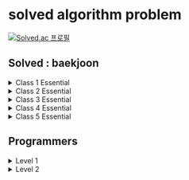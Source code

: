 # solved algorithm problem

[![Solved.ac
프로필](http://mazassumnida.wtf/api/v2/generate_badge?boj=jeje66651)](https://solved.ac/jeje66651)

## Solved : baekjoon

<details>
  <summary>Class 1 Essential</summary>
  
- [x] #1008 A/B
- [x] #1330 두 수 비교하기
- [x] #2438 별 찍기 -1
- [x] #2557 Hello World
- [x] #2562 최댓값
- [x] #2675 문자열 반복
- [x] #2739 구구단
- [ ] #2920 음계
- [ ] #8958 OX퀴즈
- [ ] #10818 최소, 최대
- [ ] #10869 사칙연산
- [ ] #10950 A+B - 3
- [ ] #10951 A+B - 4
- [ ] #10952 A+B - 5
- [ ] #11654 아스키 코드
- [ ] #11720 숫자의 합

</details>

<details>
  <summary>Class 2 Essential</summary>
  
- [ ] #1018 체스판 다시 칠하기
- [ ] #1181 단어 정렬
- [ ] #1259 팰린드롬수
- [ ] #1920 수 찾기
- [ ] #1978 소수 찾기
- [ ] #2164 카드2
- [ ] #2609 최대공약수와 최소공배수
- [ ] #2751 수 정렬하기2
- [ ] #2798 블랙잭
- [ ] #4153 직각삼각형
- [ ] #9012 괄호
- [ ] #10250 ACM 호텔
- [ ] #10814 나이순 정렬
- [ ] #10816 숫자 카드 2
- [ ] #10828 스택
- [ ] #10845 큐
- [ ] #10866 덱
- [ ] #11050 이항 계수 1
- [ ] #11650 좌표 정렬하기
- [ ] #11866 요세푸스 문제 0
  
</details>

<details>
  <summary>Class 3 Essential</summary>
  
- [ ] 1003 피보나치 함수
- [ ] 1012 유기농 배추
- [ ] 1074 Z
- [ ] 1463 1로 만들기
- [ ] 1620 나는야 포켓몬 마스터 이다솜
- [ ] 1697 숨바꼭질
- [ ] 1764 듣보잡
- [ ] 1927 최소 힙
- [ ] 1931 회의실 배정
- [ ] 2606 바이러스
- [ ] 2630 색종이 만들기
- [ ] 7576 토마토
- [ ] 7662 이중 우선순위 큐
- [ ] 9095 1, 2, 3 더하기
- [ ] 11279 최대 힙
- [ ] 11399 ATM
- [ ] 11723 집합
- [ ] 11724 연결 요소의 개수
- [ ] 11726 2×n 타일링
- [ ] 18870 좌표 압축
  
</details>

<details>
  <summary>Class 4 Essential</summary>
  
- [ ] 1149 RGB거리
- [ ] 1167 트리의 지름
- [ ] 1629 곱셈
- [ ] 1753 최단경로
- [ ] 1865 웜홀
- [ ] 1918 후위 표기식
- [ ] 1932 정수 삼각형
- [ ] 1967 트리의 지름
- [ ] 1991 트리 순회
- [ ] 2206 벽 부수고 이동하기
- [ ] 2263 트리의 순회
- [ ] 2407 조합
- [ ] 9251 LCS
- [ ] 9465 스티커
- [ ] 9663 N-Queen
- [ ] 11053 가장 긴 증가하는 부분 수열
- [ ] 11404 플로이드
- [ ] 11444 피보나치 수 6
- [ ] 11660 구간 합 구하기 5
- [ ] 11725 트리의 부모 찾기
- [ ] 12865 평범한 배낭
- [ ] 13549 숨바꼭질 3
- [ ] 15650 N과 M (2)
- [ ] 15654 N과 M (5)
  
</details>

<details>
  <summary>Class 5 Essential</summary>
  
- [ ] 1005 ACM Craft
- [ ] 1197 최소 스패닝 트리
- [ ] 1202 보석 도둑
- [ ] 1208 부분수열의 합 2
- [ ] 1806 부분합
- [ ] 2098 외판원 순회
- [ ] 2166 다각형의 면적
- [ ] 2239 스도쿠
- [ ] 2252 줄 세우기
- [ ] 2467 용액
- [ ] 2473 세 용액
- [ ] 2623 음악프로그램
- [ ] 7579 앱
- [ ] 9252 LCS 2
- [ ] 9328 열쇠
- [ ] 9466 텀 프로젝트
- [ ] 10942 팰린드롬?
- [ ] 11049 행렬 곱셈 순서
- [ ] 12015 가장 긴 증가하는 부분 수열 2
- [ ] 12100 2048 (Easy)
- [ ] 12852 1로 만들기 2
- [ ] 13460 구슬 탈출 2
- [ ] 14003 가장 긴 증가하는 부분 수열 5
- [ ] 17387 선분 교차 2
  
</details>

## Programmers

<details>
	<summary>Level 1</summary>

- [ ] 2016년
- [ ] 3진법 뒤집기
- [x] K번째수
- [ ] [1차] 다트 게임
- [ ] [1차] 비밀지도
- [ ] x만큼 간격이 있는 n개의 숫자
- [ ] 가운데 글자 가져오기
- [ ] 같은 숫자는 싫어
- [ ] 나누어 떨어지는 숫자 배열
- [ ] 나머지가 1이 되는 수 찾기
- [ ] 내적
- [ ] 두 개 뽑아서 더하기
- [ ] 두 정수 사이의 합
- [ ] 로또의 최고 순위와 최저 순위
- [x] 모의고사
- [ ] 문자열 내 p와 y의 개수
- [ ] 문자열 내 마음대로 정렬하기
- [ ] 문자열 내림차순으로 배치하기
- [ ] 문자열 다루기 기본
- [ ] 문자열을 정수로 바꾸기
- [ ] 부족한 금액 계산하기
- [ ] 서울에서 김서방 찾기
- [ ] 소수 만들기
- [ ] 소수 찾기
- [ ] 수박수박수박수박수박수?
- [ ] 숫자 문자열과 영단어
- [ ] 시저 암호
- [ ] 신고 결과 받기
- [ ] 신규 아이디 추천
- [ ] 실패율
- [ ] 약수의 개수와 덧셈
- [ ] 약수의 합
- [ ] 없는 숫자 더하기
- [ ] 예산
- [x] 완주하지 못한 선수
- [ ] 음양 더하기
- [ ] 이상한 문자 만들기
- [ ] 자릿수 더하기
- [ ] 자연수 뒤집어 배열로 만들기
- [ ] 정수 내림차순으로 배치하기
- [ ] 정수 제곱근 판별
- [ ] 제일 작은 수 제거하기
- [ ] 직사각형 별찍기
- [ ] 짝수와 홀수
- [ ] 체육복
- [ ] 최대공약수와 최소공배수
- [ ] 최소직사각형
- [ ] 콜라츠 추측
- [ ] 크레인 인형뽑기 게임
- [ ] 키패드 누르기
- [ ] 평균 구하기
- [ ] 폰켓몬
- [ ] 하샤드 수
- [ ] 핸드폰 번호 가리기
- [ ] 행렬의 덧셈

</details>

<details>
	<summary>Level 2</summary>

- [ ] 124 나라의 숫자
- [ ] 2개 이하로 다른 비트
- [ ] H-Index
- [ ] JadenCase 문자열 만들기
- [ ] N개의 최소공배수
- [ ] [1차] 뉴스 클러스터링
- [ ] [1차] 캐시
- [ ] [3차] n진수 게임
- [ ] [3차] 파일명 정렬
- [ ] n^2 배열 자르기
- [ ] 가장 큰 수
- [ ] 가장 큰 정사각형 찾기
- [ ] 거리두기 확인하기
- [ ] 괄호 변환
- [ ] 괄호 회전하기
- [ ] 구명보트
- [ ] 기능개발
- [ ] 다리를 지나는 트럭
- [ ] 다음 큰 숫자
- [ ] 땅따먹기
- [ ] 멀쩡한 사각형
- [ ] 메뉴 리뉴얼
- [ ] 문자열 압축
- [ ] 삼각 달팽이
- [ ] 소수 찾기
- [ ] 수식 최대화
- [ ] 숫자의 표현
- [ ] 스킬트리
- [ ] 양궁대회
- [ ] 영어 끝말잇기
- [ ] 예상 대진표
- [ ] 오픈채팅방
- [ ] 올바른 괄호
- [ ] 위장
- [ ] 점프와 순간 이동
- [ ] 조이스틱
- [ ] 짝지어 제거하기
- [ ] 최댓값과 최솟값
- [ ] 최솟값 만들기
- [ ] 카펫
- [ ] 큰 수 만들기
- [ ] 타겟 넘버
- [ ] 튜플
- [ ] 프린터
- [ ] 피보나치 수
- [ ] 행렬 테두리 회전하기
- [ ] 행렬의 곱셈
- [ ] 후보키

</details>

